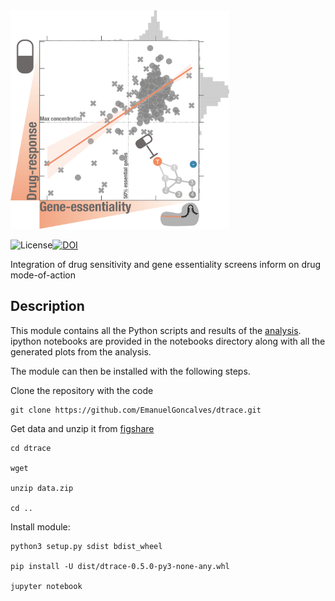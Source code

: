 <img src="./dtrace/data/drug_crispr_icon.png" width="350" height="350">

![License](https://img.shields.io/badge/License-BSD%203--Clause-blue.svg)[![DOI](https://zenodo.org/badge/DOI/10.5281/zenodo.2530755.svg)](https://10.6084/m9.figshare.10333286)

Integration of drug sensitivity and gene essentiality screens inform on drug mode-of-action

Description
--
This module contains all the Python scripts and results of the [analysis](). ipython notebooks are provided in the 
notebooks directory along with all the generated plots from the analysis. 

The module can then be installed with the following steps.

Clone the repository with the code
```
git clone https://github.com/EmanuelGoncalves/dtrace.git

```

Get data and unzip it from [figshare](https://figshare.com/s/e19de0b17988f2add568)
```
cd dtrace

wget 

unzip data.zip

cd ..
```

Install module:
```
python3 setup.py sdist bdist_wheel

pip install -U dist/dtrace-0.5.0-py3-none-any.whl

jupyter notebook
```
